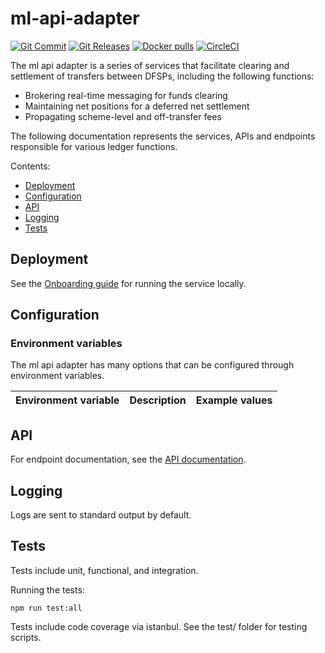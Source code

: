 # ml-api-adapter

[![Git Commit](https://img.shields.io/github/last-commit/mojaloop/ml-api-adapter.svg?style=flat)](https://github.com/mojaloop/ml-api-adapter/commits/master)
[![Git Releases](https://img.shields.io/github/release/mojaloop/ml-api-adapter.svg?style=flat)](https://github.com/mojaloop/ml-api-adapter/releases)
[![Docker pulls](https://img.shields.io/docker/pulls/mojaloop/ml-api-adapter.svg?style=flat)](https://hub.docker.com/r/mojaloop/ml-api-adapter)
[![CircleCI](https://circleci.com/gh/mojaloop/ml-api-adapter.svg?style=svg)](https://circleci.com/gh/mojaloop/ml-api-adapter)


The ml api adapter is a series of services that facilitate clearing and settlement of transfers between DFSPs, including the following functions:

- Brokering real-time messaging for funds clearing
- Maintaining net positions for a deferred net settlement
- Propagating scheme-level and off-transfer fees

The following documentation represents the services, APIs and endpoints responsible for various ledger functions.

Contents:

- [Deployment](#deployment)
- [Configuration](#configuration)
- [API](#api)
- [Logging](#logging)
- [Tests](#tests)

## Deployment

See the [Onboarding guide](Onboarding.md) for running the service locally.

## Configuration

### Environment variables
The ml api adapter has many options that can be configured through environment variables.

| Environment variable | Description | Example values |
| -------------------- | ----------- | ------ |


## API

For endpoint documentation, see the [API documentation](API.md).


## Logging

Logs are sent to standard output by default.

## Tests

Tests include unit, functional, and integration. 

Running the tests:


    npm run test:all


Tests include code coverage via istanbul. See the test/ folder for testing scripts.

